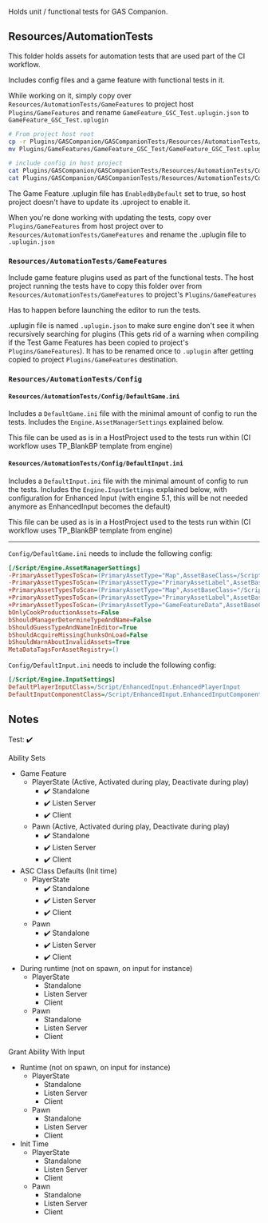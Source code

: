 Holds unit / functional tests for GAS Companion.

## Resources/AutomationTests

This folder holds assets for automation tests that are used part of the CI workflow.

Includes config files and a game feature with functional tests in it.

While working on it, simply copy over `Resources/AutomationTests/GameFeatures` to project host `Plugins/GameFeatures` and rename `GameFeature_GSC_Test.uplugin.json` to `GameFeature_GSC_Test.uplugin`

```bash
# From project host root
cp -r Plugins/GASCompanion/GASCompanionTests/Resources/AutomationTests/GameFeatures Plugins/GameFeatures
mv Plugins/GameFeatures/GameFeature_GSC_Test/GameFeature_GSC_Test.uplugin.json Plugins/GameFeatures/GameFeature_GSC_Test/GameFeature_GSC_Test.uplugin

# include config in host project
cat Plugins/GASCompanion/GASCompanionTests/Resources/AutomationTests/Config/DefaultGame.ini > Config/DefaultGame.ini
cat Plugins/GASCompanion/GASCompanionTests/Resources/AutomationTests/Config/DefaultInput.ini > Config/DefaultInput.ini
```

The Game Feature .uplugin file has `EnabledByDefault` set to true, so host project doesn't have to update its .uproject to enable it.

When you're done working with updating the tests, copy over `Plugins/GameFeatures` from host project over to `Resources/AutomationTests/GameFeatures` and rename the .uplugin file to `.uplugin.json`

### `Resources/AutomationTests/GameFeatures`

Include game feature plugins used as part of the functional tests. The host project running the tests have to copy this folder over from `Resources/AutomationTests/GameFeatures` to project's `Plugins/GameFeatures`

Has to happen before launching the editor to run the tests.

.uplugin file is named `.uplugin.json` to make sure engine don't see it when recursively searching for plugins (This gets rid of a warning when compiling if the Test Game Features has been copied to project's `Plugins/GameFeatures`). It has to be renamed once to `.uplugin` after getting copied to project `Plugins/GameFeatures` destination.

### `Resources/AutomationTests/Config`

#### `Resources/AutomationTests/Config/DefaultGame.ini`

Includes a `DefaultGame.ini` file with the minimal amount of config to run the tests. Includes the `Engine.AssetManagerSettings` explained below.

This file can be used as is in a HostProject used to the tests run within (CI workflow uses TP_BlankBP template from engine)

#### `Resources/AutomationTests/Config/DefaultInput.ini`

Includes a `DefaultInput.ini` file with the minimal amount of config to run the tests. Includes the `Engine.InputSettings` explained below, with configuration for Enhanced Input (with engine 5.1, this will be not needed anymore as EnhancedInput becomes the default)

This file can be used as is in a HostProject used to the tests run within (CI workflow uses TP_BlankBP template from engine)

---

`Config/DefaultGame.ini` needs to include the following config:

```ini
[/Script/Engine.AssetManagerSettings]
-PrimaryAssetTypesToScan=(PrimaryAssetType="Map",AssetBaseClass=/Script/Engine.World,bHasBlueprintClasses=False,bIsEditorOnly=True,Directories=((Path="/Game/Maps")),SpecificAssets=,Rules=(Priority=-2,ChunkId=-1,bApplyRecursively=True,CookRule=Unknown))
-PrimaryAssetTypesToScan=(PrimaryAssetType="PrimaryAssetLabel",AssetBaseClass=/Script/Engine.PrimaryAssetLabel,bHasBlueprintClasses=False,bIsEditorOnly=True,Directories=((Path="/Game")),SpecificAssets=,Rules=(Priority=-2,ChunkId=-1,bApplyRecursively=True,CookRule=Unknown))
+PrimaryAssetTypesToScan=(PrimaryAssetType="Map",AssetBaseClass="/Script/Engine.World",bHasBlueprintClasses=False,bIsEditorOnly=True,Directories=((Path="/Game/Maps")),SpecificAssets=,Rules=(Priority=-2,ChunkId=-1,bApplyRecursively=True,CookRule=Unknown))
+PrimaryAssetTypesToScan=(PrimaryAssetType="PrimaryAssetLabel",AssetBaseClass="/Script/Engine.PrimaryAssetLabel",bHasBlueprintClasses=False,bIsEditorOnly=True,Directories=((Path="/Game")),SpecificAssets=,Rules=(Priority=-2,ChunkId=-1,bApplyRecursively=True,CookRule=Unknown))
+PrimaryAssetTypesToScan=(PrimaryAssetType="GameFeatureData",AssetBaseClass="/Script/GameFeatures.GameFeatureData",bHasBlueprintClasses=False,bIsEditorOnly=False,Directories=((Path="/Game/Unused")),SpecificAssets=,Rules=(Priority=-2,ChunkId=-1,bApplyRecursively=True,CookRule=AlwaysCook))
bOnlyCookProductionAssets=False
bShouldManagerDetermineTypeAndName=False
bShouldGuessTypeAndNameInEditor=True
bShouldAcquireMissingChunksOnLoad=False
bShouldWarnAboutInvalidAssets=True
MetaDataTagsForAssetRegistry=()
```

`Config/DefaultInput.ini` needs to include the following config:

```ini
[/Script/Engine.InputSettings]
DefaultPlayerInputClass=/Script/EnhancedInput.EnhancedPlayerInput
DefaultInputComponentClass=/Script/EnhancedInput.EnhancedInputComponent
```

## Notes

Test: ✔️

Ability Sets

- Game Feature
  - PlayerState (Active, Activated during play, Deactivate during play)
    - ✔️ Standalone
    - ✔️ Listen Server
    - ✔️ Client
  - Pawn (Active, Activated during play, Deactivate during play)
    - ✔️ Standalone
    - ✔️ Listen Server
    - ✔️ Client
- ASC Class Defaults (Init time)
  - PlayerState 
    - ✔️ Standalone
    - ✔️ Listen Server
    - ✔️ Client
  - Pawn
    - ✔️ Standalone
    - ✔️ Listen Server
    - ✔️ Client
- During runtime (not on spawn, on input for instance)
  - PlayerState
    - Standalone
    - Listen Server
    - Client
  - Pawn
    - Standalone
    - Listen Server
    - Client

Grant Ability With Input

- Runtime (not on spawn, on input for instance)
  - PlayerState
    - Standalone
    - Listen Server
    - Client
  - Pawn
    - Standalone
    - Listen Server
    - Client
- Init Time
  - PlayerState
    - Standalone
    - Listen Server
    - Client
  - Pawn
    - Standalone
    - Listen Server
    - Client
